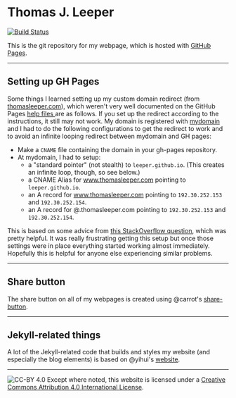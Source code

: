 # Thomas J. Leeper #

[![Build Status](https://travis-ci.org/leeper/leeper.github.io.png?branch=master)](https://travis-ci.org/leeper/leeper.github.io)

This is the git repository for my webpage, which is hosted with [GitHub Pages](http://pages.github.com/).

---
## Setting up GH Pages ##

Some things I learned setting up my custom domain redirect (from [thomasleeper.com](http://www.thomasleeper.com)), which weren't very well documented on the GitHub Pages [help files ](https://help.github.com/articles/setting-up-a-custom-domain-with-pages) are as follows. If you set up the redirect according to the instructions, it still may not work. My domain is registered with [mydomain](http://www.mydomain.com/) and I had to do the following configurations to get the redirect to work and to avoid an infinite looping redirect between mydomain and GH pages:
* Make a `CNAME` file containing the domain in your gh-pages repository.
* At mydomain, I had to setup:
  * a "standard pointer" (not stealth) to `leeper.github.io`. (This creates an infinite loop, though, so see below.)
  * a CNAME Alias for www.thomasleeper.com pointing to `leeper.github.io`.
  * an A record for www.thomasleeper.com pointing to `192.30.252.153` and `192.30.252.154`.
  * an A record for @.thomasleeper.com pointing to `192.30.252.153` and `192.30.252.154`.

This is based on some advice from [this StackOverflow question](http://stackoverflow.com/questions/9082499/custom-domain-for-github-project-pages), which was pretty helpful. It was really frustrating getting this setup but once those settings were in place everything started working almost immediately. Hopefully this is helpful for anyone else experiencing similar problems. 

---
## Share button ##

The share button on all of my webpages is created using @carrot's [share-button](https://github.com/carrot/share-button).

---
## Jekyll-related things ##

A lot of the Jekyll-related code that builds and styles my website (and especially the blog elements) is based on @yihui's [website](https://github.com/yihui/yihui.github.com/).

---
![CC-BY 4.0](https://i.creativecommons.org/l/by/4.0/80x15.png) Except where noted, this website is licensed under a [Creative Commons Attribution 4.0 International License](http://creativecommons.org/licenses/by/4.0/).
  
